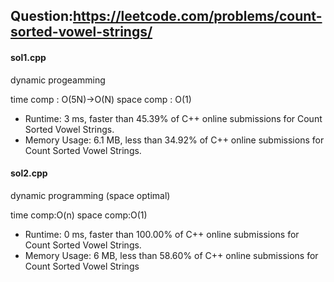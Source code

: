 ## Question:https://leetcode.com/problems/count-sorted-vowel-strings/

#### sol1.cpp
dynamic progeamming

time comp : O(5N)->O(N)
space comp : O(1)

* Runtime: 3 ms, faster than 45.39% of C++ online submissions for Count Sorted Vowel Strings.
* Memory Usage: 6.1 MB, less than 34.92% of C++ online submissions for Count Sorted Vowel Strings.

#### sol2.cpp
dynamic programming (space optimal)

time comp:O(n)
space comp:O(1)

* Runtime: 0 ms, faster than 100.00% of C++ online submissions for Count Sorted Vowel Strings.
* Memory Usage: 6 MB, less than 58.60% of C++ online submissions for Count Sorted Vowel Strings
